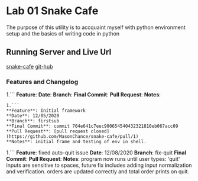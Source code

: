 # Lab 01 Snake Cafe

The purpose of this utility is to accquaint myself with python environment setup and the basics of writing code in python

## Running Server and Live Url
[snake-cafe](https://masonchance.github.io/snake-cafe/)
[git-hub](https://github.com/MasonChance/snake-cafe)


### Features and Changelog
1.```
  **Feature**: 
  **Date**:
  **Branch**:
  **Final Commit**:
  **Pull Request**:
  **Notes**:
  ```
1.```
  **Feature**: Initial framework
  **Date**: 12/05/2020
  **Branch**: firstsub
  **Final Commit**: commit 704e641c7eec900654540432321810eb067acc09
  **Pull Request**: [pull request closed](https://github.com/MasonChance/snake-cafe/pull/1)
  **Notes**: initial frame and testing of env in shell.
  ```
1.```
  **Feature**: fixed auto-quit issue
  **Date**: 12/08/2020
  **Branch**: fix-quit
  **Final Commit**:
  **Pull Request**:
  **Notes**: program now runs until user types: 'quit'
  inputs are sensitive to spaces, future fix includes adding input normalization and verification. orders are updated correctly and total order prints on quit. 
  ```

